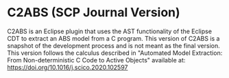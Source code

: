 # C2ABS (SCP Journal Version)
C2ABS is an Eclipse plugin that uses the AST functionality of the Eclipse CDT to extract an ABS model from a C program.
This version of C2ABS is a snapshot of the development process and is not meant as the final version.
This version follows the calculus described in "Automated Model Extraction: From Non-deterministic C Code to Active Objects" available at: https://doi.org/10.1016/j.scico.2020.102597

